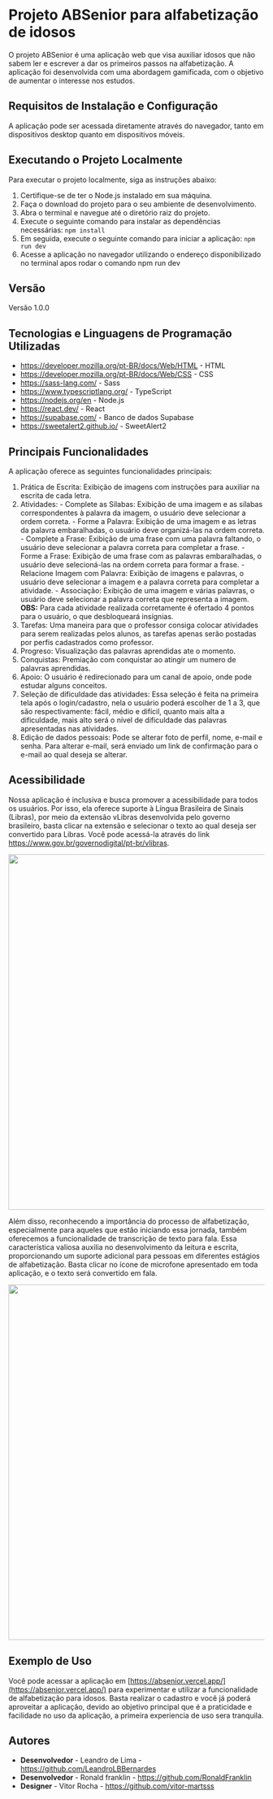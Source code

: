 # Projeto ABSenior para alfabetização de idosos

O projeto ABSenior é uma aplicação web que visa auxiliar idosos que não sabem ler e escrever a dar os primeiros passos na alfabetização. A aplicação foi desenvolvida com uma abordagem gamificada, com o objetivo de aumentar o interesse nos estudos.

## Requisitos de Instalação e Configuração

A aplicação pode ser acessada diretamente através do navegador, tanto em dispositivos desktop quanto em dispositivos móveis.

## Executando o Projeto Localmente

Para executar o projeto localmente, siga as instruções abaixo:

1. Certifique-se de ter o Node.js instalado em sua máquina.
2. Faça o download do projeto para o seu ambiente de desenvolvimento.
3. Abra o terminal e navegue até o diretório raiz do projeto.
4. Execute o seguinte comando para instalar as dependências necessárias:
      `npm install`
5. Em seguida, execute o seguinte comando para iniciar a aplicação:
      `npm run dev`
6. Acesse a aplicação no navegador utilizando o endereço disponibilizado no terminal apos rodar o comando npm run dev

## Versão

Versão 1.0.0

## Tecnologias e Linguagens de Programação Utilizadas

* https://developer.mozilla.org/pt-BR/docs/Web/HTML - HTML
* https://developer.mozilla.org/pt-BR/docs/Web/CSS - CSS
* https://sass-lang.com/ - Sass
* https://www.typescriptlang.org/ - TypeScript
* https://nodejs.org/en - Node.js
* https://react.dev/ - React
* https://supabase.com/ - Banco de dados Supabase
* https://sweetalert2.github.io/ - SweetAlert2

## Principais Funcionalidades

A aplicação oferece as seguintes funcionalidades principais:

1. Prática de Escrita: Exibição de imagens com instruções para auxiliar na escrita de cada letra.
2. Atividades:
         - Complete as Sílabas: Exibição de uma imagem e as sílabas correspondentes à palavra da imagem, o usuário deve selecionar a ordem correta.
         - Forme a Palavra: Exibição de uma imagem e as letras da palavra embaralhadas, o usuário deve organizá-las na ordem correta.
         - Complete a Frase: Exibição de uma frase com uma palavra faltando, o usuário deve selecionar a palavra correta para completar a frase.
         - Forme a Frase: Exibição de uma frase com as palavras embaralhadas, o usuário deve selecioná-las na ordem correta para formar a frase.
         - Relacione Imagem com Palavra: Exibição de imagens e palavras, o usuário deve selecionar a imagem e a palavra correta para completar a atividade.
         - Associação: Exibição de uma imagem e várias palavras, o usuário deve selecionar a palavra correta que representa a imagem.
         **OBS:** Para cada atividade realizada corretamente é ofertado 4 pontos para o usuário, o que desbloqueará insígnias.
3. Tarefas: Uma maneira para que o professor consiga colocar atividades para serem realizadas pelos alunos, as tarefas apenas serão postadas por perfis cadastrados como professor.
4. Progreso: Visualização das palavras aprendidas ate o momento.
5. Conquistas: Premiação com conquistar ao atingir um numero de palavras aprendidas.
6. Apoio: O usuário é redirecionado para um canal de apoio, onde pode estudar alguns conceitos.
7. Seleção de dificuldade das atividades: Essa seleção é feita na primeira tela após o login/cadastro, nela o usuário poderá escolher de 1 a 3, que são respectivamente: fácil, médio e difícil, quanto mais alta a dificuldade, mais alto será o nível de dificuldade das palavras apresentadas nas atividades.
8. Edição de dados pessoais: Pode se alterar foto de perfil, nome, e-mail e senha. Para alterar e-mail, será enviado um link de confirmação para o e-mail ao qual deseja se alterar.

## Acessibilidade

Nossa aplicação é inclusiva e busca promover a acessibilidade para todos os usuários. Por isso, ela oferece suporte à Língua Brasileira de Sinais (Libras), por meio da extensão vLibras desenvolvida pelo governo brasileiro, basta clicar na extensão e selecionar o texto ao qual deseja ser convertido para Libras. Você pode acessá-la através do link https://www.gov.br/governodigital/pt-br/vlibras.

<div align="center">
  <img src="https://tgxaowsodjjnuyqaswdp.supabase.co/storage/v1/object/public/word_images/Libras.png?t=2023-06-25T21%3A06%3A42.221Z" width="700px" />
</div>

Além disso, reconhecendo a importância do processo de alfabetização, especialmente para aqueles que estão iniciando essa jornada, também oferecemos a funcionalidade de transcrição de texto para fala. Essa característica valiosa auxilia no desenvolvimento da leitura e escrita, proporcionando um suporte adicional para pessoas em diferentes estágios de alfabetização. Basta clicar no ícone de microfone apresentado em toda aplicação, e o texto será convertido em fala.

<div align="center">
  <img src="https://tgxaowsodjjnuyqaswdp.supabase.co/storage/v1/object/public/word_images/TextoEmFala.png?t=2023-06-25T21%3A07%3A34.085Z" width="700px" />
</div>

## Exemplo de Uso

Você pode acessar a aplicação em [https://absenior.vercel.app/](https://absenior.vercel.app/) para experimentar e utilizar a funcionalidade de alfabetização para idosos. Basta realizar o cadastro e você já poderá aproveitar a aplicação, devido ao objetivo principal que é a praticidade e facilidade no uso da aplicação, a primeira experiencia de uso sera tranquila.

## Autores

* **Desenvolvedor** - Leandro de Lima - https://github.com/LeandroLBBernardes
* **Desenvolvedor** - Ronald franklin - https://github.com/RonaldFranklin
* **Designer** - Vitor Rocha - https://github.com/vitor-martsss 

